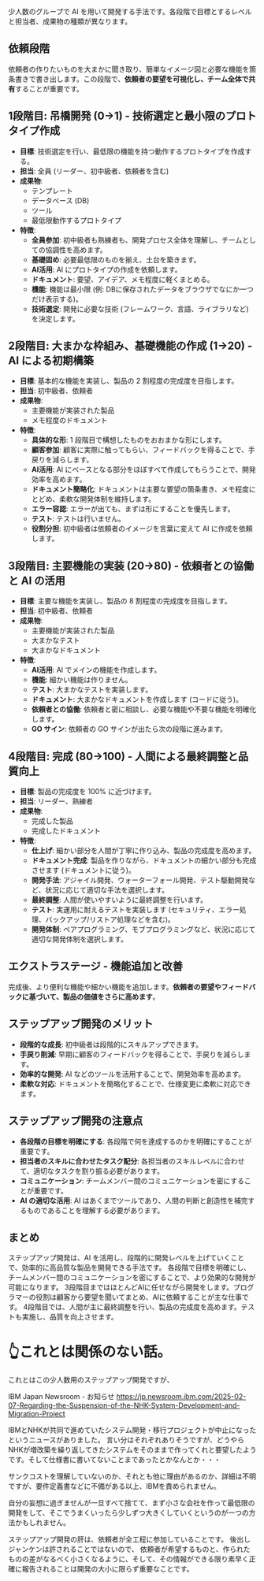 <!--
title:   ステップアップ開発 (AI時代の開発)
tags:    AI,開発手法
id:      367a68c8b3f55ed25367
private: false
-->
少人数のグループで AI を用いて開発する手法です。各段階で目標とするレベルと担当者、成果物の種類が異なります。

## 依頼段階

依頼者の作りたいものを大まかに聞き取り、簡単なイメージ図と必要な機能を箇条書きで書き出します。この段階で、**依頼者の要望を可視化し、チーム全体で共有**することが重要です。

## 1段階目: 吊橋開発 (0→1) - 技術選定と最小限のプロトタイプ作成

*   **目標**: 技術選定を行い、最低限の機能を持つ動作するプロトタイプを作成する。
*   **担当**: 全員 (リーダー、初中級者、依頼者を含む)
*   **成果物**:
    *   テンプレート
    *   データベース (DB)
    *   ツール
    *   最低限動作するプロトタイプ
*   **特徴**:
    *   **全員参加**: 初中級者も熟練者も、開発プロセス全体を理解し、チームとしての協調性を高めます。
    *   **基礎固め**: 必要最低限のものを揃え、土台を築きます。
    *   **AI活用**: AI にプロトタイプの作成を依頼します。
    *   **ドキュメント**: 要望、アイデア、メモ程度に軽くまとめる。
    *   **機能**: 機能は最小限 (例: DBに保存されたデータをブラウザでなにか一つだけ表示する)。
    *   **技術選定**: 開発に必要な技術 (フレームワーク、言語、ライブラリなど) を決定します。

## 2段階目: 大まかな枠組み、基礎機能の作成 (1→20) - AI による初期構築

*   **目標**: 基本的な機能を実装し、製品の 2 割程度の完成度を目指します。
*   **担当**: 初中級者、依頼者
*   **成果物**:
    *   主要機能が実装された製品
    *   メモ程度のドキュメント
*   **特徴**:
    *   **具体的な形**: 1 段階目で構想したものをおおまかな形にします。
    *   **顧客参加**: 顧客に実際に触ってもらい、フィードバックを得ることで、手戻りを減らします。
    *   **AI活用**: AI にベースとなる部分をほぼすべて作成してもらうことで、開発効率を高めます。
    *   **ドキュメント簡略化**: ドキュメントは主要な要望の箇条書き、メモ程度にとどめ、柔軟な開発体制を維持します。
    *   **エラー容認**: エラーが出ても、まずは形にすることを優先します。
    *   **テスト**: テストは行いません。
    *   **役割分担**: 初中級者は依頼者のイメージを言葉に変えて AI に作成を依頼します。

## 3段階目: 主要機能の実装 (20→80) - 依頼者との協働と AI の活用

*   **目標**: 主要な機能を実装し、製品の 8 割程度の完成度を目指します。
*   **担当**: 初中級者、依頼者
*   **成果物**:
    *   主要機能が実装された製品
    *   大まかなテスト
    *   大まかなドキュメント
*   **特徴**:
    *   **AI活用**: AI でメインの機能を作成します。
    *   **機能**: 細かい機能は作りません。
    *   **テスト**: 大まかなテストを実装します。
    *   **ドキュメント**: 大まかなドキュメントを作成します (コードに従う)。
    *   **依頼者との協働**: 依頼者と密に相談し、必要な機能や不要な機能を明確化します。
    *   **GO サイン**: 依頼者の GO サインが出たら次の段階に進みます。

## 4段階目: 完成 (80→100) - 人間による最終調整と品質向上

*   **目標**: 製品の完成度を 100% に近づけます。
*   **担当**: リーダー、熟練者
*   **成果物**:
    *   完成した製品
    *   完成したドキュメント
*   **特徴**:
    *   **仕上げ**: 細かい部分を人間が丁寧に作り込み、製品の完成度を高めます。
    *   **ドキュメント完成**: 製品を作りながら、ドキュメントの細かい部分も完成させます (ドキュメントに従う)。
    *   **開発手法**: アジャイル開発、ウォーターフォール開発、テスト駆動開発など、状況に応じて適切な手法を選択します。
    *   **最終調整**: 人間が使いやすいように最終調整を行います。
    *   **テスト**: 実運用に耐えるテストを実装します (セキュリティ、エラー処理、バックアップ/リストア処理などを含む)。
    *   **開発体制**: ペアプログラミング、モブプログラミングなど、状況に応じて適切な開発体制を選択します。

## エクストラステージ - 機能追加と改善

完成後、より便利な機能や細かい機能を追加します。**依頼者の要望やフィードバックに基づいて、製品の価値をさらに高めます**。

## ステップアップ開発のメリット

*   **段階的な成長**: 初中級者は段階的にスキルアップできます。
*   **手戻り削減**: 早期に顧客のフィードバックを得ることで、手戻りを減らします。
*   **効率的な開発**: AI などのツールを活用することで、開発効率を高めます。
*   **柔軟な対応**: ドキュメントを簡略化することで、仕様変更に柔軟に対応できます。

## ステップアップ開発の注意点

*   **各段階の目標を明確にする**: 各段階で何を達成するのかを明確にすることが重要です。
*   **担当者のスキルに合わせたタスク配分**: 各担当者のスキルレベルに合わせて、適切なタスクを割り振る必要があります。
*   **コミュニケーション**: チームメンバー間のコミュニケーションを密にすることが重要です。
*   **AI の適切な活用**: AI はあくまでツールであり、人間の判断と創造性を補完するものであることを理解する必要があります。

## まとめ

ステップアップ開発は、AI を活用し、段階的に開発レベルを上げていくことで、効率的に高品質な製品を開発できる手法です。
各段階で目標を明確にし、チームメンバー間のコミュニケーションを密にすることで、より効果的な開発が可能になります。
3段階目まではほとんどAIに任せながら開発をします。プログラマーの役割は顧客から要望を聞いてまとめ、AIに依頼することが主な仕事です。
4段階目では、人間が主に最終調整を行い、製品の完成度を高めます。テストも実施し、品質を向上させます。


# 👆️これとは関係のない話。

これとはこの少人数用のステップアップ開発ですが、

IBM Japan Newsroom - お知らせ
https://jp.newsroom.ibm.com/2025-02-07-Regarding-the-Suspension-of-the-NHK-System-Development-and-Migration-Project

IBMとNHKが共同で進めていたシステム開発・移行プロジェクトが中止になったというニュースがありました。
言い分はそれぞれありそうですが、どうやらNHKが増改築を繰り返してきたシステムをそのままで作ってくれと要望したようです。そして仕様書に書いてないことまであったとかなんとか・・・

サンクコストを理解していないのか、それとも他に理由があるのか、詳細は不明ですが、要件定義書などに不備がある以上、IBMを責められません。

自分の妄想に過ぎませんが一旦すべて捨てて、まず小さな会社を作って最低限の開発をして、そこでうまくいったら少しずつ大きくしていくというのが一つの方法かもしれません。

ステップアップ開発の肝は、依頼者が全工程に参加していることです。
後出しジャンケンは許されることではないので、
依頼者が希望するものと、作られたものの差がなるべく小さくなるように、そして、その情報ができる限り素早く正確に報告されることは開発の大小に限らず重要なことです。

